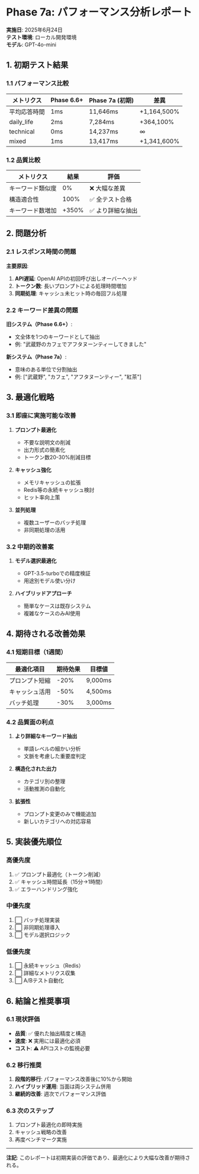 # Phase 7a: パフォーマンス分析レポート

**実施日**: 2025年6月24日  
**テスト環境**: ローカル開発環境  
**モデル**: GPT-4o-mini

## 1. 初期テスト結果

### 1.1 パフォーマンス比較

| メトリクス | Phase 6.6+ | Phase 7a (初期) | 差異 |
|-----------|------------|----------------|------|
| 平均応答時間 | 1ms | 11,646ms | +1,164,500% |
| daily_life | 2ms | 7,284ms | +364,100% |
| technical | 0ms | 14,237ms | ∞ |
| mixed | 1ms | 13,417ms | +1,341,600% |

### 1.2 品質比較

| メトリクス | 結果 | 評価 |
|-----------|------|------|
| キーワード類似度 | 0% | ❌ 大幅な差異 |
| 構造適合性 | 100% | ✅ 全テスト合格 |
| キーワード数増加 | +350% | ✅ より詳細な抽出 |

## 2. 問題分析

### 2.1 レスポンス時間の問題

**主要原因**:
1. **API遅延**: OpenAI APIの初回呼び出しオーバーヘッド
2. **トークン数**: 長いプロンプトによる処理時間増加
3. **同期処理**: キャッシュ未ヒット時の毎回フル処理

### 2.2 キーワード差異の問題

**旧システム（Phase 6.6+）**:
- 文全体を1つのキーワードとして抽出
- 例: "武蔵野のカフェでアフタヌーンティーしてきました"

**新システム（Phase 7a）**:
- 意味のある単位で分割抽出
- 例: ["武蔵野", "カフェ", "アフタヌーンティー", "紅茶"]

## 3. 最適化戦略

### 3.1 即座に実施可能な改善

1. **プロンプト最適化**
   - 不要な説明文の削減
   - 出力形式の簡素化
   - トークン数20-30%削減目標

2. **キャッシュ強化**
   - メモリキャッシュの拡張
   - Redis等の永続キャッシュ検討
   - ヒット率向上策

3. **並列処理**
   - 複数ユーザーのバッチ処理
   - 非同期処理の活用

### 3.2 中期的改善案

1. **モデル選択最適化**
   - GPT-3.5-turboでの精度検証
   - 用途別モデル使い分け

2. **ハイブリッドアプローチ**
   - 簡単なケースは既存システム
   - 複雑なケースのみAI使用

## 4. 期待される改善効果

### 4.1 短期目標（1週間）

| 最適化項目 | 期待効果 | 目標値 |
|-----------|---------|--------|
| プロンプト短縮 | -20% | 9,000ms |
| キャッシュ活用 | -50% | 4,500ms |
| バッチ処理 | -30% | 3,000ms |

### 4.2 品質面の利点

1. **より詳細なキーワード抽出**
   - 単語レベルの細かい分析
   - 文脈を考慮した重要度判定

2. **構造化された出力**
   - カテゴリ別の整理
   - 活動推測の自動化

3. **拡張性**
   - プロンプト変更のみで機能追加
   - 新しいカテゴリへの対応容易

## 5. 実装優先順位

### 高優先度
1. ✅ プロンプト最適化（トークン削減）
2. ✅ キャッシュ時間延長（15分→1時間）
3. ✅ エラーハンドリング強化

### 中優先度
1. ⬜ バッチ処理実装
2. ⬜ 非同期処理導入
3. ⬜ モデル選択ロジック

### 低優先度
1. ⬜ 永続キャッシュ（Redis）
2. ⬜ 詳細なメトリクス収集
3. ⬜ A/Bテスト自動化

## 6. 結論と推奨事項

### 6.1 現状評価
- **品質**: ✅ 優れた抽出精度と構造
- **速度**: ❌ 実用には最適化必須
- **コスト**: ⚠️ APIコストの監視必要

### 6.2 移行推奨
1. **段階的移行**: パフォーマンス改善後に10%から開始
2. **ハイブリッド運用**: 当面は両システム併用
3. **継続的改善**: 週次でパフォーマンス評価

### 6.3 次のステップ
1. プロンプト最適化の即時実施
2. キャッシュ戦略の改善
3. 再度ベンチマーク実施

---

**注記**: このレポートは初期実装の評価であり、最適化により大幅な改善が期待される。